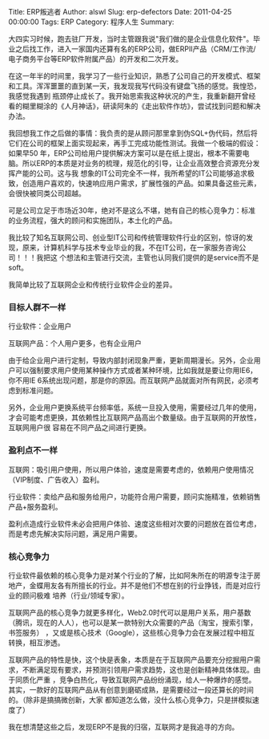 Title: ERP叛逃者
Author: alswl
Slug: erp-defectors
Date: 2011-04-25 00:00:00
Tags: ERP
Category: 程序人生
Summary: 

大四实习时候，跑去驻厂开发，当时主管跟我说"我们做的是企业信息化软件"。毕业之后找工作，进入一家国内还算有名的ERP公司，做ERPII产品（CRM/工作流/
电子商务平台等ERP软件附属产品）的开发和二次开发。

在这一年半的时间里，我学习了一些行业知识，熟悉了公司自己的开发模式、框架和工具。浑浑噩噩的直到某一天，我发现我写代码没有键盘飞扬的感觉。我惶恐，我感觉我遇到
瓶颈停止成长了。我开始思索我这种状况的产生，我重新翻开曾经看的糊里糊涂的《人月神话》，研读阿朱的《走出软件作坊》，尝试找到问题和解决办法。

我回想我工作之后做的事情：我负责的是从顾问那里拿到伪SQL+伪代码，然后将它们在公司的框架上面实现起来，再手工完成功能性测试。我做一个极端的假设：如果早50
年，ERP公司给用户提供解决方案可以是在纸上提出，根本不需要电脑。所以ERP的本质是对业务的梳理，规范化的引导，让企业高效整合资源充分发挥产能的公司。这与我
想象的IT公司完全不一样，我所希望的IT公司能够追求极致，创造用户喜欢的，快速响应用户需求，扩展性强的产品。如果具备这些元素，会很快被同类公司超越。

可是公司立足于市场近30年，绝对不是这么不堪，她有自己的核心竞争力：标准的业务流程，强大的顾问和实施团队，本土化的产品。

我比较了知名互联网公司、创业型IT公司和传统管理软件行业的区别，惊讶的发现，原来，计算机科学与技术专业毕业的我，不在IT公司，在一家服务咨询公司！！！我把这
个想法和主管进行交流，主管也认同我们提供的是service而不是soft。

我简单比较了互联网企业和传统行业软件企业的差异。

### 目标人群不一样

行业软件：企业用户

互联网产品：个人用户更多，也有企业用户

由于给企业用户进行定制，导致内部封闭现象严重，更新周期漫长。另外，企业用户可以强制要求用户使用某种操作方式或者某种环境，比如我就是要让你用IE6，你不用IE
6系统出现问题，那是你的原因。而互联网产品就面对所有网民，必须考虑到标准问题。

另外，企业用户更换系统平台频率低，系统一旦投入使用，需要经过几年的使用，才会可能考虑更换，其依赖性比互联网产品高出个数量级。由于互联网的开放性，互联网用户很
容易在不同产品之间进行更换。

### 盈利点不一样

互联网：吸引用户使用，所以用户体验，速度是需要考虑的，依赖用户使用情况（VIP制度、广告收入）盈利。

行业软件：卖给产品和服务给用户，功能符合用户需要，顾问实施精准，依赖销售产品+服务盈利。

盈利点造成行业软件未必会把用户体验、速度这些相对次要的问题放在首位考虑，而是考虑先解决实际问题，满足用户需要。

### 核心竞争力

行业软件最依赖的核心竞争力是对某个行业的了解，比如阿朱所在的明源专注于房地产，金蝶用友各有所擅长的行业。并不是他们不想在别的行业挣钱，而是对应行业的顾问极难
培养（行业/领域专家）。

互联网产品的核心竞争力就更多样化，Web2.0时代可以是用户关系，用户基数（腾讯，现在的人人），也可以是某一款特别大众需要的产品（淘宝，搜索引擎，书签服务）
，又或是核心技术（Google），这些核心竞争力会在发展过程中相互转换，相互渗透。

互联网产品的特性是快，这个快是表象，本质是在于互联网产品要充分挖掘用户需求，不断满足现有要求，并预测引领用户需求趋势，这也是创新精神具体体现。由于同质化严重
，竞争白热化，导致互联网产品纷纷涌现，给人一种爆炸的感觉。其实，一款好的互联网产品从有创意到磨砺成熟，是需要经过一段还算长的时间的。（除非是搞搞微创新，大家
都知道怎么做，没什么核心竞争力，只是拼模拟速度了）

我在想清楚这些之后，发现ERP不是我的归宿，互联网才是我追寻的方向。

